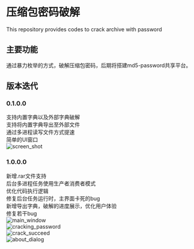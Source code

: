 # 压缩包密码破解
This repository provides codes to crack archive with password
## 主要功能
通过暴力枚举的方式，破解压缩包密码，后期将搭建md5-password共享平台。
## 版本迭代
### 0.1.0.0
支持内置字典以及外部字典破解</br>
支持将内置字典导出至外部文件</br>
通过多进程读写文件方式提速</br>
简单的UI窗口</br>
![screen_shot](https://github.com/GoogleLLP/Archive-password-cracker/blob/master/%E5%8A%A0%E5%AF%86%E5%8E%8B%E7%BC%A9%E5%8C%85%E7%A0%B4%E8%A7%A3%E5%99%A80.1.0.0/screen_shot.PNG)</br>
### 1.0.0.0
新增.rar文件支持</br>
后台多进程任务使用生产者消费者模式</br>
优化代码执行逻辑</br>
修复后台任务运行时，主界面卡死的bug</br>
新增导出字典，破解的进度展示，优化用户体验</br>
修复若干bug</br>
![main_window](https://raw.githubusercontent.com/GoogleLLP/Archive-password-cracker/master/%E5%8A%A0%E5%AF%86%E5%8E%8B%E7%BC%A9%E5%8C%85%E7%A0%B4%E8%A7%A3%E5%99%A81.0.0.0/screen_shots/main_window.PNG)</br>
![cracking_password](https://raw.githubusercontent.com/GoogleLLP/Archive-password-cracker/master/%E5%8A%A0%E5%AF%86%E5%8E%8B%E7%BC%A9%E5%8C%85%E7%A0%B4%E8%A7%A3%E5%99%A81.0.0.0/screen_shots/cracking.PNG)</br>
![crack_succeed](https://raw.githubusercontent.com/GoogleLLP/Archive-password-cracker/master/%E5%8A%A0%E5%AF%86%E5%8E%8B%E7%BC%A9%E5%8C%85%E7%A0%B4%E8%A7%A3%E5%99%A81.0.0.0/screen_shots/succeed.PNG)</br>
![about_dialog](https://raw.githubusercontent.com/GoogleLLP/Archive-password-cracker/master/%E5%8A%A0%E5%AF%86%E5%8E%8B%E7%BC%A9%E5%8C%85%E7%A0%B4%E8%A7%A3%E5%99%A81.0.0.0/screen_shots/about.PNG)
